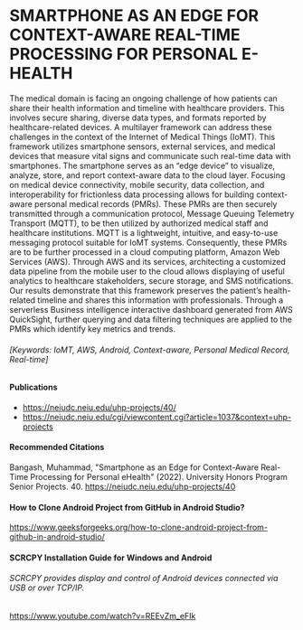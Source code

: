 # SMARTPHONE AS AN EDGE FOR CONTEXT-AWARE REAL-TIME PROCESSING FOR PERSONAL E-HEALTH
The medical domain is facing an ongoing challenge of how patients can share their health information and timeline with healthcare providers. This involves secure sharing, diverse data types, and formats reported by healthcare-related devices. A multilayer framework can address these challenges in the context of the Internet of Medical Things (IoMT). This framework utilizes smartphone sensors, external services, and medical devices that measure vital signs and communicate such real-time data with smartphones. The smartphone serves as an “edge device” to visualize, analyze, store, and report context-aware data to the cloud layer. Focusing on medical device connectivity, mobile security, data collection, and interoperability for frictionless data processing allows for building context-aware personal medical records (PMRs). These PMRs are then securely transmitted through a communication protocol, Message Queuing Telemetry Transport (MQTT), to be then utilized by authorized medical staff and healthcare institutions. MQTT is a lightweight, intuitive, and easy-to-use messaging protocol suitable for IoMT systems. Consequently, these PMRs are to be further processed in a cloud computing platform, Amazon Web Services (AWS). Through AWS and its services, architecting a customized data pipeline from the mobile user to the cloud allows displaying of useful analytics to healthcare stakeholders, secure storage, and SMS notifications. Our results demonstrate that this framework preserves the patient’s health-related timeline and shares this information with professionals. Through a serverless Business intelligence interactive dashboard generated from AWS QuickSight, further querying and data filtering techniques are applied to the PMRs which identify key metrics and trends. 

###### [Keywords: IoMT, AWS, Android, Context-aware, Personal Medical Record, Real-time]

#### Publications 
- https://neiudc.neiu.edu/uhp-projects/40/
- https://neiudc.neiu.edu/cgi/viewcontent.cgi?article=1037&context=uhp-projects

#### Recommended Citations
Bangash, Muhammad, "Smartphone as an Edge for Context-Aware Real-Time Processing for Personal eHealth" (2022). University Honors Program Senior Projects. 40.
https://neiudc.neiu.edu/uhp-projects/40 

#### How to Clone Android Project from GitHub in Android Studio?
https://www.geeksforgeeks.org/how-to-clone-android-project-from-github-in-android-studio/

#### SCRCPY Installation Guide for Windows and Android
###### SCRCPY provides display and control of Android devices connected via USB or over TCP/IP. 
https://www.youtube.com/watch?v=REEvZm_eFIk

